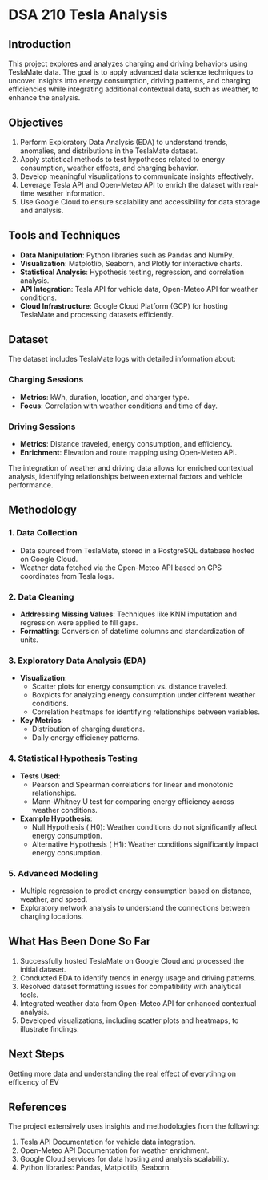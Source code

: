 # DSA 210 Tesla Analysis

## Introduction

This project explores and analyzes charging and driving behaviors using TeslaMate data. The goal is to apply advanced data science techniques to uncover insights into energy consumption, driving patterns, and charging efficiencies while integrating additional contextual data, such as weather, to enhance the analysis.

## Objectives

1. Perform Exploratory Data Analysis (EDA) to understand trends, anomalies, and distributions in the TeslaMate dataset.
2. Apply statistical methods to test hypotheses related to energy consumption, weather effects, and charging behavior.
3. Develop meaningful visualizations to communicate insights effectively.
4. Leverage Tesla API and Open-Meteo API to enrich the dataset with real-time weather information.
5. Use Google Cloud to ensure scalability and accessibility for data storage and analysis.

## Tools and Techniques

- **Data Manipulation**: Python libraries such as Pandas and NumPy.
- **Visualization**: Matplotlib, Seaborn, and Plotly for interactive charts.
- **Statistical Analysis**: Hypothesis testing, regression, and correlation analysis.
- **API Integration**: Tesla API for vehicle data, Open-Meteo API for weather conditions.
- **Cloud Infrastructure**: Google Cloud Platform (GCP) for hosting TeslaMate and processing datasets efficiently.

## Dataset

The dataset includes TeslaMate logs with detailed information about:

### Charging Sessions
- **Metrics**: kWh, duration, location, and charger type.
- **Focus**: Correlation with weather conditions and time of day.

### Driving Sessions
- **Metrics**: Distance traveled, energy consumption, and efficiency.
- **Enrichment**: Elevation and route mapping using Open-Meteo API.

The integration of weather and driving data allows for enriched contextual analysis, identifying relationships between external factors and vehicle performance.

## Methodology

### 1. Data Collection
- Data sourced from TeslaMate, stored in a PostgreSQL database hosted on Google Cloud.
- Weather data fetched via the Open-Meteo API based on GPS coordinates from Tesla logs.

### 2. Data Cleaning
- **Addressing Missing Values**: Techniques like KNN imputation and regression were applied to fill gaps.
- **Formatting**: Conversion of datetime columns and standardization of units.

### 3. Exploratory Data Analysis (EDA)
- **Visualization**:
  - Scatter plots for energy consumption vs. distance traveled.
  - Boxplots for analyzing energy consumption under different weather conditions.
  - Correlation heatmaps for identifying relationships between variables.
- **Key Metrics**:
  - Distribution of charging durations.
  - Daily energy efficiency patterns.

### 4. Statistical Hypothesis Testing
- **Tests Used**:
  - Pearson and Spearman correlations for linear and monotonic relationships.
  - Mann-Whitney U test for comparing energy efficiency across weather conditions.
- **Example Hypothesis**:
  - Null Hypothesis ( H0): Weather conditions do not significantly affect energy consumption.
  - Alternative Hypothesis ( H1): Weather conditions significantly impact energy consumption.

### 5. Advanced Modeling
- Multiple regression to predict energy consumption based on distance, weather, and speed.
- Exploratory network analysis to understand the connections between charging locations.

## What Has Been Done So Far

1. Successfully hosted TeslaMate on Google Cloud and processed the initial dataset.
2. Conducted EDA to identify trends in energy usage and driving patterns.
3. Resolved dataset formatting issues for compatibility with analytical tools.
4. Integrated weather data from Open-Meteo API for enhanced contextual analysis.
5. Developed visualizations, including scatter plots and heatmaps, to illustrate findings.

## Next Steps
Getting more data and understanding the real effect of everytihng on efficency of EV

## References

The project extensively uses insights and methodologies from the following:

1. Tesla API Documentation for vehicle data integration.
2. Open-Meteo API Documentation for weather enrichment.
3. Google Cloud services for data hosting and analysis scalability.
4. Python libraries: Pandas, Matplotlib, Seaborn.


